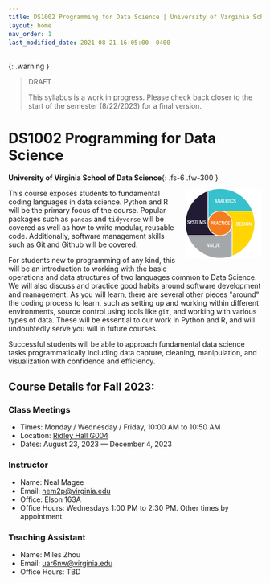 ```yaml
---
title: DS1002 Programming for Data Science | University of Virginia School of Data Science
layout: home
nav_order: 1
last_modified_date: 2021-08-21 16:05:00 -0400
---
```


{: .warning }
> DRAFT
>
> This syllabus is a work in progress. Please check back closer to the start of the semester (8/22/2023) for a final version.

# DS1002 Programming for Data Science

**University of Virginia School of Data Science**{: .fs-6 .fw-300 }

<img src="./images/4-1-model.png" alt="UVA School of Data Science | 4+1 Model" style="width:30%;margin-left:1rem;margin-bottom:1rem;" align="right" />

This course exposes students to fundamental coding languages in data science. Python and R will be the primary focus of the course. Popular packages such as `pandas` and `tidyverse` will be covered as well as how to write modular, reusable code. Additionally, software management skills such as Git and Github will be covered.

For students new to programming of any kind, this will be an introduction to working with the basic operations and data structures of two languages common to Data Science. We will also discuss and practice good habits around software development and management. As you will learn, there are several other pieces "around" the coding process to learn, such as setting up and working within different environments, source control using tools like `git`, and working with various types of data. These will be essential to our work in Python and R, and will undoubtedly serve you will in future courses.

Successful students will be able to approach fundamental data science tasks programmatically including data capture, cleaning, manipulation, and visualization with confidence and efficiency.

## Course Details for Fall 2023:

### Class Meetings

- Times: Monday / Wednesday / Friday, 10:00 AM to 10:50 AM
- Location: [Ridley Hall G004](https://atlas.fm.virginia.edu/portal/apps/webappviewer/index.html?id=c54aefa568904e018601a0447eb722bf&marker=-78.50937123954239%2C38.03478223365926%2C%2C%2C%2C&markertemplate=%7B%22title%22%3A%22Ridley%20Hall%20%22%2C%22longitude%22%3A-78.50937123954239%2C%22latitude%22%3A38.03478223365926%2C%22isIncludeShareUrl%22%3Atrue%7D&level=18)
- Dates: August 23, 2023 — December 4, 2023

### Instructor

- Name: Neal Magee
- Email: [nem2p@virginia.edu](mailto:nem2p@virginia.edu)
- Office: Elson 163A
- Office Hours: Wednesdays 1:00 PM to 2:30 PM. Other times by appointment.

### Teaching Assistant

- Name: Miles Zhou
- Email: [uar6nw@virginia.edu](mailto:uar6nw@virginia.edu)
- Office Hours: TBD
